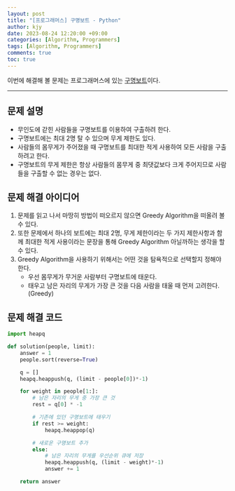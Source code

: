 ```yaml
---
layout: post
title: "[프로그래머스] 구명보트 - Python"
author: kjy
date: 2023-08-24 12:20:00 +09:00
categories: [Algorithm, Programmers]
tags: [Algorithm, Programmers]
comments: true
toc: true
---
```


이번에 해결해 볼 문제는 프로그래머스에 있는 [구명보트](https://school.programmers.co.kr/learn/courses/30/lessons/42885)이다.

---

## 문제 설명

- 무인도에 갇힌 사람들을 구명보트를 이용하여 구출하려 한다.
- 구명보트에는 최대 2명 탈 수 있으며 무게 제한도 있다.
- 사람들의 몸무게가 주어졌을 때 구명보트를 최대한 적게 사용하여 모든 사람을 구출하려고 한다.
- 구명보트의 무게 제한은 항상 사람들의 몸무게 중 최댓값보다 크게 주어지므로 사람들을 구출할 수 없는 경우는 없다.

## 문제 해결 아이디어

1. 문제를 읽고 나서 마땅히 방법이 떠오르지 않으면 Greedy Algorithm을 떠올려 볼 수 있다.
2. 또한 문제에서 하나의 보트에는 최대 2명, 무게 제한이라는 두 가지 제한사항과 함께 최대한 적게 사용이라는 문장을 통해 Greedy Algorithm 아닐까하는 생각을 할 수 있다.
3. Greedy Algorithm을 사용하기 위해서는 어떤 것을 탐욕적으로 선택할지 정해야 한다.
   - 우선 몸무게가 무거운 사람부터 구명보트에 태운다.
   - 태우고 남은 자리의 무게가 가장 큰 것을 다음 사람을 태울 때 먼저 고려한다. (Greedy)

## 문제 해결 코드

```python
import heapq

def solution(people, limit):
    answer = 1
    people.sort(reverse=True)

    q = []
    heapq.heappush(q, (limit - people[0])*-1)

    for weight in people[1:]:
        # 남은 자리의 무게 중 가장 큰 것
        rest = q[0] * -1

        # 기존에 있던 구명보트에 태우기
        if rest >= weight:
            heapq.heappop(q)

        # 새로운 구명보트 추가
        else:
            # 남은 자리의 무게를 우선순위 큐에 저장
            heapq.heappush(q, (limit - weight)*-1)
            answer += 1

    return answer
```
